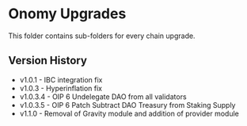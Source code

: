 # Onomy Upgrades

This folder contains sub-folders for every chain upgrade.

## Version History

- v1.0.1 - IBC integration fix
- v1.0.3 - Hyperinflation fix
- v1.0.3.4 - OIP 6 Undelegate DAO from all validators
- v1.0.3.5 - OIP 6 Patch Subtract DAO Treasury from Staking Supply
- v1.1.0 - Removal of Gravity module and addition of provider module
